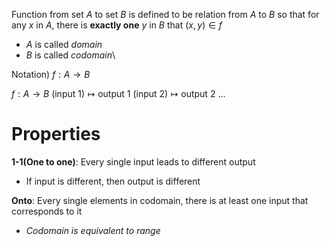 Function from set $A$ to set $B$ is defined to be relation from $A$ to $B$ so that for any $x$ in $A$, there is **exactly one** $y$ in $B$ that $(x,y)\in f$
- $A$ is called *domain*
- $B$ is called *codomain*\

Notation)
$f:A\to B$

$f:A\to B$
   $\text{(input 1)}\longmapsto \text{output 1}$
   $\text{(input 2)}\longmapsto \text{output 2}$
   $\dots$

# Properties
**1-1(One to one)**: Every single input leads to different output
- If input is different, then output is different

**Onto**: Every single elements in codomain, there is at least one input that corresponds to it
- *Codomain is equivalent to range*
